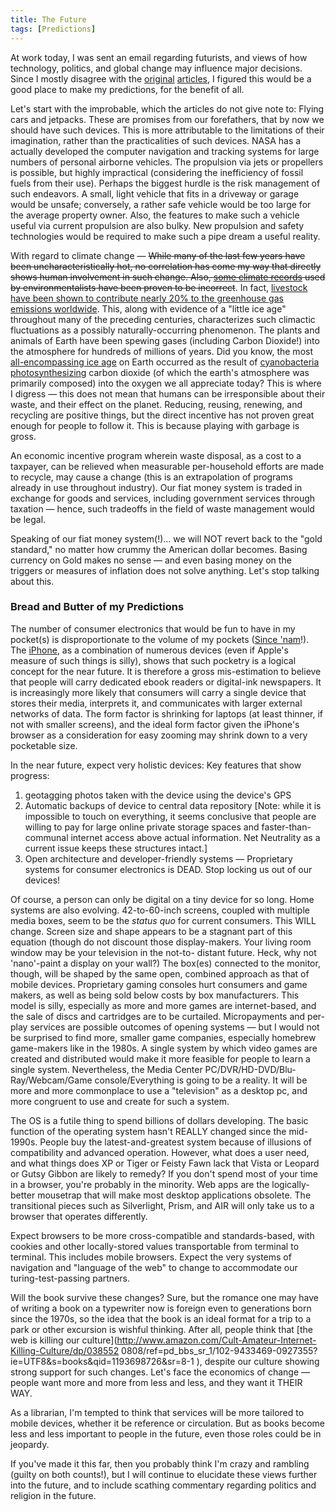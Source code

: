 ```yaml
--- 
title: The Future
tags: [Predictions]
--- 
```


At work today, I was sent an email regarding futurists, and views of how technology, politics, and global change may influence major decisions. Since I mostly disagree with the [original](http://www.futurist.com/articles/future-trends/eleven-events-trends-and-developments-that-will-change-your-life/) [articles](http://www.futurist.com/archives/future-trends/the-future-of-reading/), I figured this would be a good place to make my predictions, for the benefit of all.

Let's start with the improbable, which the articles do not give note to: Flying cars and jetpacks. These are promises from our forefathers, that by now we should have such devices. This is more attributable to the limitations of their imagination, rather than the practicalities of such devices. NASA has a actually developed the computer navigation and tracking systems for large numbers of personal airborne vehicles. The propulsion via jets or propellers is possible, but highly impractical (considering the inefficiency of fossil fuels from their use). Perhaps the biggest hurdle is the risk management of such endeavors. A small, light vehicle that fits in a driveway or garage would be unsafe; conversely, a rather safe vehicle would be too large for the average property owner. Also, the features to make such a vehicle useful via current propulsion are also bulky. New propulsion and safety technologies would be required to make such a pipe dream a useful reality.

With regard to climate change — <del>While many of the last few years have been uncharacteristically hot, no correlation has come my way that directly shows human involvement in such change. Also, [some climate records](http://liberalslovetaxes.com/environment/nasas-climate-data-corrected-liberals-hypocrisy-not/) used by environmentalists have been proven to be incorrect</del>. In fact, [livestock have been shown to contribute nearly 20% to the greenhouse gas emissions worldwide](http://abcnews.go.com/Technology/GlobalWarming/story?id=2723201). This, along with evidence of a "little ice age" throughout many of the preceding centuries, characterizes such climactic fluctuations as a possibly naturally-occurring phenomenon. The plants and animals of Earth have been spewing gases (including Carbon Dioxide!) into the atmosphere for hundreds of millions of years. Did you know, the most [all-encompassing ice age](http://en.wikipedia.org/wiki/Cryogenian) on Earth occurred as the result of [cyanobacteria](http://en.wikipedia.org/wiki/Cyanobacteria) [photosynthesizing](http://en.wikipedia.org/wiki/Photosynthesis) carbon dioxide (of which the earth's atmosphere was primarily composed) into the oxygen we all appreciate today? This is where I digress — this does not mean that humans can be irresponsible about their waste, and their effect on the planet. Reducing, reusing, renewing, and recycling are positive things, but the direct incentive has not proven great enough for people to follow it. This is because playing with garbage is gross.

An economic incentive program wherein waste disposal, as a cost to a taxpayer, can be relieved when measurable per-household efforts are made to recycle, may cause a change (this is an extrapolation of programs already in use throughout industry). Our fiat money system is traded in exchange for goods and services, including government services through taxation — hence, such tradeoffs in the field of waste management would be legal.

Speaking of our fiat money system(!)… we will NOT revert back to the "gold standard," no matter how crummy the American dollar becomes. Basing currency on Gold makes no sense — and even basing money on the triggers or measures of inflation does not solve anything. Let's stop talking about this. 

### Bread and Butter of my Predictions

The number of consumer electronics that would be fun to have in my pocket(s)
is disproportionate to the volume of my pockets ([Since
'nam](http://www.imdb.com/title/tt0829482/quotes)!). The
[iPhone](http://www.apple.com/iphone/), as a combination of numerous devices
(even if Apple's measure of such things is silly), shows that such pocketry is
a logical concept for the near future. It is therefore a gross mis-estimation
to believe that people will carry dedicated ebook readers or digital-ink
newspapers. It is increasingly more likely that consumers will carry a single
device that stores their media, interprets it, and communicates with larger
external networks of data. The form factor is shrinking for laptops (at least
thinner, if not with smaller screens), and the ideal form factor given the
iPhone's browser as a consideration for easy zooming may shrink down to a very
pocketable size.

In the near future, expect very holistic devices: Key features that show progress:
  1. geotagging photos taken with the device using the device's GPS
  2. Automatic backups of device to central data repository [Note: while it is impossible to touch on everything, it seems conclusive that people are willing to pay for large online private storage spaces and faster-than-communal internet access above actual information. Net Neutrality as a current issue keeps these structures intact.]
  3. Open architecture and developer-friendly systems — Proprietary systems for consumer electronics is DEAD. Stop locking us out of our devices!

Of course, a person can only be digital on a tiny device for so long. Home systems are also evolving. 42-to-60-inch screens, coupled with multiple media boxes, seem to be the _status quo_ for current consumers. This WILL change. Screen size and shape appears to be a stagnant part of this equation (though do not discount those display-makers. Your living room window may be your television in the not-to- distant future. Heck, why not 'nano'-paint a display on your wall?) The box(es) connected to the monitor, though, will be shaped by the same open, combined approach as that of mobile devices. Proprietary gaming consoles hurt consumers and game makers, as well as being sold below costs by box manufacturers. This model is silly, especially as more and more games are internet-based, and the sale of discs and cartridges are to be curtailed. Micropayments and per-play services are possible outcomes of opening systems — but I would not be surprised to find more, smaller game companies, especially homebrew game-makers like in the 1980s. A single system by which video games are created and distributed would make it more feasible for people to learn a single system. Nevertheless, the Media Center PC/DVR/HD-DVD/Blu- Ray/Webcam/Game console/Everything is going to be a reality. It will be more and more commonplace to use a "television" as a desktop pc, and more congruent to use and create for such a system.

The OS is a futile thing to spend billions of dollars developing. The basic function of the operating system hasn't REALLY changed since the mid-1990s. People buy the latest-and-greatest system because of illusions of compatibility and advanced operation. However, what does a user need, and what things does XP or Tiger or Feisty Fawn lack that Vista or Leopard or Gutsy Gibbon are likely to remedy? If you don't spend most of your time in a browser, you're probably in the minority. Web apps are the logically-better mousetrap that will make most desktop applications obsolete. The transitional pieces such as Silverlight, Prism, and AIR will only take us to a browser that operates differently.

Expect browsers to be more cross-compatible and standards-based, with cookies and other locally-stored values transportable from terminal to terminal. This includes mobile browsers. Expect the very systems of navigation and "language of the web" to change to accommodate our turing-test-passing partners.

Will the book survive these changes? Sure, but the romance one may have of writing a book on a typewriter now is foreign even to generations born since the 1970s, so the idea that the book is an ideal format for a trip to a park or other excursion is wishful thinking. After all, people think that [the web is killing our culture](http://www.amazon.com/Cult-Amateur-Internet-Killing-Culture/dp/038552 0808/ref=pd_bbs_sr_1/102-9433469-0927355?ie=UTF8&s=books&qid=1193698726&sr=8-1 ), despite our culture showing strong support for such changes. Let's face the economics of change — people want more and more from less and less, and they want it THEIR WAY.

As a librarian, I'm tempted to think that services will be more tailored to mobile devices, whether it be reference or circulation. But as books become less and less important to people in the future, even those roles could be in jeopardy.

If you've made it this far, then you probably think I'm crazy and rambling (guilty on both counts!), but I will continue to elucidate these views further into the future, and to include scathing commentary regarding politics and religion in the future.